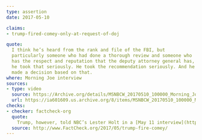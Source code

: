 ```yaml
---
type: assertion
date: 2017-05-10

claims:
- trump-fired-comey-only-at-request-of-doj

quote:
  I think he’s heard from the rank and file of the FBI, but
  particularly someone who had done a thorough review and someone who
  has the respect and reputation that the deputy attorney general has,
  he took that seriously. He took the recommendation seriously. And he
  made a decision based on that.
where: Morning Joe interview
sources:
- type: video
  source: https://Archive.org/details/MSNBCW_20170510_100000_Morning_Joe/start/2555/end/2575
  url: https://ia601609.us.archive.org/8/items/MSNBCW_20170510_100000_Morning_Joe/MSNBCW_20170510_100000_Morning_Joe.mp4?start=2555&end=2575&exact=1&ignore=x.mp4
checks:
- checker: factcheck-org
  quote:
    Trump, however, told NBC’s Lester Holt in a [May 11 interview](http://thehill.com/homenews/administration/332955-trump-i-was-going-to-fire-comey-regardless-of-doj-recommendation) that he did not base his decision on Rosenstein’s recommendation.
  source: http://www.FactCheck.org/2017/05/trump-fire-comey/
---
```

